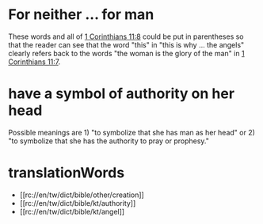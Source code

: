 # For neither ... for man

These words and all of [1 Corinthians 11:8](./07.md) could be put in parentheses so that the reader can see that the word "this" in "this is why ... the angels" clearly refers back to the words "the woman is the glory of the man" in [1 Corinthians 11:7](./07.md).

# have a symbol of authority on her head

Possible meanings are 1) "to symbolize that she has man as her head" or 2) "to symbolize that she has the authority to pray or prophesy."

# translationWords

* [[rc://en/tw/dict/bible/other/creation]]
* [[rc://en/tw/dict/bible/kt/authority]]
* [[rc://en/tw/dict/bible/kt/angel]]
